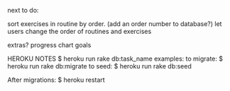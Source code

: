 next to do:


  sort exercises in routine by order. (add an order number to database?)
  let users change the order of routines and exercises



extras?
progress chart
goals


HEROKU NOTES
$ heroku run rake db:task_name
examples:
to migrate:
$ heroku run rake db:migrate
to seed:
$ heroku run rake db:seed

After migrations:
$ heroku restart
